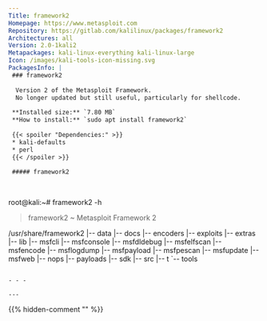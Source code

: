 ```yaml
---
Title: framework2
Homepage: https://www.metasploit.com
Repository: https://gitlab.com/kalilinux/packages/framework2
Architectures: all
Version: 2.0-1kali2
Metapackages: kali-linux-everything kali-linux-large 
Icon: /images/kali-tools-icon-missing.svg
PackagesInfo: |
 ### framework2
 
  Version 2 of the Metasploit Framework.
  No longer updated but still useful, particularly for shellcode.
 
 **Installed size:** `7.80 MB`  
 **How to install:** `sudo apt install framework2`  
 
 {{< spoiler "Dependencies:" >}}
 * kali-defaults
 * perl
 {{< /spoiler >}}
 
 ##### framework2
 
 
 ```
 root@kali:~# framework2 -h
 
 > framework2 ~ Metasploit Framework 2
 
 /usr/share/framework2
 |-- data
 |-- docs
 |-- encoders
 |-- exploits
 |-- extras
 |-- lib
 |-- msfcli
 |-- msfconsole
 |-- msfdldebug
 |-- msfelfscan
 |-- msfencode
 |-- msflogdump
 |-- msfpayload
 |-- msfpescan
 |-- msfupdate
 |-- msfweb
 |-- nops
 |-- payloads
 |-- sdk
 |-- src
 |-- t
 `-- tools
 ```
 
 - - -
 
---
```

{{% hidden-comment "<!--Do not edit anything above this line-->" %}}
